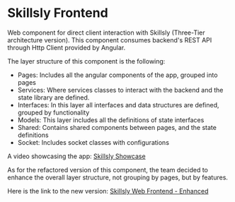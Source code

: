 # Skillsly Frontend

Web component for direct client interaction with Skillsly (Three-Tier architecture version).
This component consumes backend's REST API through Http Client provided by Angular.

The layer structure of this component is the following:

- Pages: Includes all the angular components of the app, grouped into pages
- Services: Where services classes to interact with the backend and the state library are defined.
- Interfaces: In this layer all interfaces and data structures are defined, grouped by functionality
- Models: This layer includes all the definitions of state interfaces
- Shared: Contains shared components between pages, and the state definitions
- Socket: Includes socket classes with configurations

A video showcasing the app: [Skillsly Showcase](https://youtu.be/k2NFCvgpq8Q)

As for the refactored version of this component, the team decided to enhance the overall layer structure,
not grouping by pages, but by features.

Here is the link to the new version: [Skillsly Web Frontend - Enhanced](https://bitbucket.org/jonathanlop07/skillsly-frontend/src/development/)
